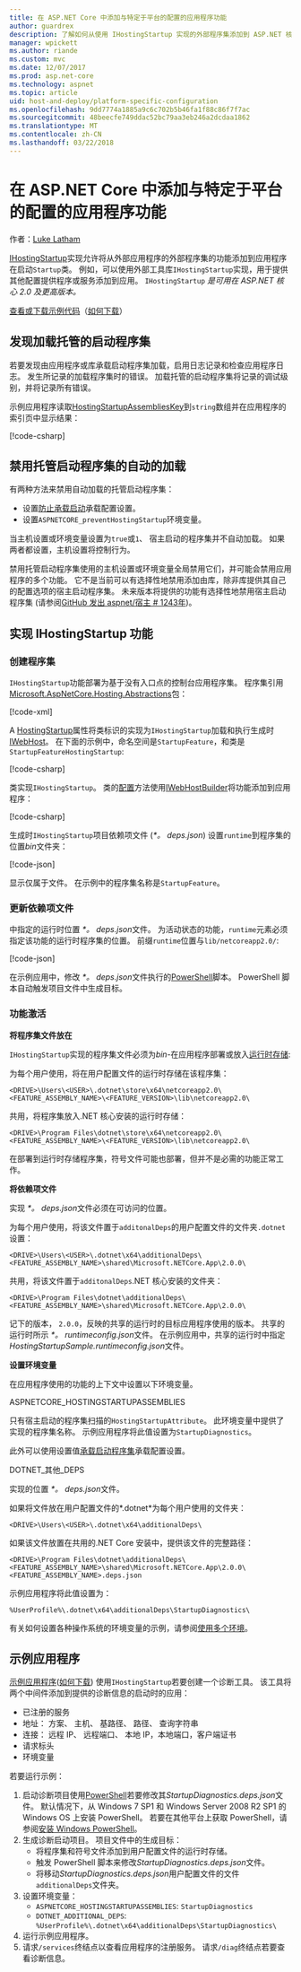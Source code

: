 ```yaml
---
title: 在 ASP.NET Core 中添加与特定于平台的配置的应用程序功能
author: guardrex
description: 了解如何从使用 IHostingStartup 实现的外部程序集添加到 ASP.NET 核心应用程序的功能。
manager: wpickett
ms.author: riande
ms.custom: mvc
ms.date: 12/07/2017
ms.prod: asp.net-core
ms.technology: aspnet
ms.topic: article
uid: host-and-deploy/platform-specific-configuration
ms.openlocfilehash: 9dd7774a1885a9c6c702b5b46fa1f88c86f7f7ac
ms.sourcegitcommit: 48beecfe749ddac52bc79aa3eb246a2dcdaa1862
ms.translationtype: MT
ms.contentlocale: zh-CN
ms.lasthandoff: 03/22/2018
---
```

# <a name="add-app-features-with-a-platform-specific-configuration-in-aspnet-core"></a>在 ASP.NET Core 中添加与特定于平台的配置的应用程序功能

作者：[Luke Latham](https://github.com/guardrex)

[IHostingStartup](/dotnet/api/microsoft.aspnetcore.hosting.ihostingstartup)实现允许将从外部应用程序的外部程序集的功能添加到应用程序在启动`Startup`类。 例如，可以使用外部工具库`IHostingStartup`实现，用于提供其他配置提供程序或服务添加到应用。 `IHostingStartup` *是可用在 ASP.NET 核心 2.0 及更高版本。*

[查看或下载示例代码](https://github.com/aspnet/Docs/tree/master/aspnetcore/host-and-deploy/platform-specific-configuration/sample/)（[如何下载](xref:tutorials/index#how-to-download-a-sample)）

## <a name="discover-loaded-hosting-startup-assemblies"></a>发现加载托管的启动程序集

若要发现由应用程序或库承载启动程序集加载，启用日志记录和检查应用程序日志。 发生所记录的加载程序集时的错误。 加载托管的启动程序集将记录的调试级别，并将记录所有错误。

示例应用程序读取[HostingStartupAssembliesKey](/dotnet/api/microsoft.aspnetcore.hosting.webhostdefaults.hostingstartupassemblieskey)到`string`数组并在应用程序的索引页中显示结果：

[!code-csharp[](platform-specific-configuration/sample/HostingStartupSample/Pages/Index.cshtml.cs?name=snippet1&highlight=14-16)]

## <a name="disable-automatic-loading-of-hosting-startup-assemblies"></a>禁用托管启动程序集的自动的加载

有两种方法来禁用自动加载的托管启动程序集：

* 设置[防止承载启动](xref:fundamentals/hosting#prevent-hosting-startup)承载配置设置。
* 设置`ASPNETCORE_preventHostingStartup`环境变量。

当主机设置或环境变量设置为`true`或`1`、 宿主启动的程序集并不自动加载。 如果两者都设置，主机设置将控制行为。

禁用托管启动程序集使用的主机设置或环境变量全局禁用它们，并可能会禁用应用程序的多个功能。 它不是当前可以有选择性地禁用添加由库，除非库提供其自己的配置选项的宿主启动程序集。 未来版本将提供的功能有选择性地禁用宿主启动程序集 (请参阅[GitHub 发出 aspnet/宿主 # 1243年](https://github.com/aspnet/Hosting/pull/1243))。

## <a name="implement-ihostingstartup-features"></a>实现 IHostingStartup 功能

### <a name="create-the-assembly"></a>创建程序集

`IHostingStartup`功能部署为基于没有入口点的控制台应用程序集。 程序集引用[Microsoft.AspNetCore.Hosting.Abstractions](https://www.nuget.org/packages/Microsoft.AspNetCore.Hosting.Abstractions/)包：

[!code-xml[](platform-specific-configuration/snapshot_sample/StartupFeature.csproj)]

A [HostingStartup](/dotnet/api/microsoft.aspnetcore.hosting.hostingstartupattribute)属性将类标识的实现为`IHostingStartup`加载和执行生成时[IWebHost](/dotnet/api/microsoft.aspnetcore.hosting.iwebhost)。 在下面的示例中，命名空间是`StartupFeature`，和类是`StartupFeatureHostingStartup`:

[!code-csharp[](platform-specific-configuration/snapshot_sample/StartupFeature.cs?name=snippet1)]

类实现`IHostingStartup`。 类的[配置](/dotnet/api/microsoft.aspnetcore.hosting.ihostingstartup.configure)方法使用[IWebHostBuilder](/dotnet/api/microsoft.aspnetcore.hosting.iwebhostbuilder)将功能添加到应用程序：

[!code-csharp[](platform-specific-configuration/snapshot_sample/StartupFeature.cs?name=snippet2&highlight=3,5)]

生成时`IHostingStartup`项目依赖项文件 (*\*。 deps.json*) 设置`runtime`到程序集的位置*bin*文件夹：

[!code-json[](platform-specific-configuration/snapshot_sample/StartupFeature1.deps.json?range=2-13&highlight=8)]

显示仅属于文件。 在示例中的程序集名称是`StartupFeature`。

### <a name="update-the-dependencies-file"></a>更新依赖项文件

中指定的运行时位置 *\*。 deps.json*文件。 为活动状态的功能，`runtime`元素必须指定该功能的运行时程序集的位置。 前缀`runtime`位置与`lib/netcoreapp2.0/`:

[!code-json[](platform-specific-configuration/snapshot_sample/StartupFeature2.deps.json?range=2-13&highlight=8)]

在示例应用中，修改 *\*。 deps.json*文件执行的[PowerShell](/powershell/scripting/powershell-scripting)脚本。 PowerShell 脚本自动触发项目文件中生成目标。

### <a name="feature-activation"></a>功能激活

**将程序集文件放在**

`IHostingStartup`实现的程序集文件必须为*bin*-在应用程序部署或放入[运行时存储](/dotnet/core/deploying/runtime-store):

为每个用户使用，将在用户配置文件的运行时存储在该程序集：

```
<DRIVE>\Users\<USER>\.dotnet\store\x64\netcoreapp2.0\<FEATURE_ASSEMBLY_NAME>\<FEATURE_VERSION>\lib\netcoreapp2.0\
```

共用，将程序集放入.NET 核心安装的运行时存储：

```
<DRIVE>\Program Files\dotnet\store\x64\netcoreapp2.0\<FEATURE_ASSEMBLY_NAME>\<FEATURE_VERSION>\lib\netcoreapp2.0\
```

在部署到运行时存储程序集，符号文件可能也部署，但并不是必需的功能正常工作。

**将依赖项文件**

实现 *\*。 deps.json*文件必须在可访问的位置。

为每个用户使用，将该文件置于`additonalDeps`的用户配置文件的文件夹`.dotnet`设置： 

```
<DRIVE>\Users\<USER>\.dotnet\x64\additionalDeps\<FEATURE_ASSEMBLY_NAME>\shared\Microsoft.NETCore.App\2.0.0\
```

共用，将该文件置于`additonalDeps`.NET 核心安装的文件夹：

```
<DRIVE>\Program Files\dotnet\additionalDeps\<FEATURE_ASSEMBLY_NAME>\shared\Microsoft.NETCore.App\2.0.0\
```

记下的版本， `2.0.0`，反映的共享的运行时的目标应用程序使用的版本。 共享的运行时所示 *\*。 runtimeconfig.json*文件。 在示例应用中，共享的运行时中指定*HostingStartupSample.runtimeconfig.json*文件。

**设置环境变量**

在应用程序使用的功能的上下文中设置以下环境变量。

ASPNETCORE\_HOSTINGSTARTUPASSEMBLIES

只有宿主启动的程序集扫描的`HostingStartupAttribute`。 此环境变量中提供了实现的程序集名称。 示例应用程序将此值设置为`StartupDiagnostics`。

此外可以使用设置值[承载启动程序集](xref:fundamentals/hosting#hosting-startup-assemblies)承载配置设置。

DOTNET\_其他\_DEPS

实现的位置 *\*。 deps.json*文件。

如果将文件放在用户配置文件的*.dotnet*为每个用户使用的文件夹：

```
<DRIVE>\Users\<USER>\.dotnet\x64\additionalDeps\
```

如果该文件放置在共用的.NET Core 安装中，提供该文件的完整路径：

```
<DRIVE>\Program Files\dotnet\additionalDeps\<FEATURE_ASSEMBLY_NAME>\shared\Microsoft.NETCore.App\2.0.0\<FEATURE_ASSEMBLY_NAME>.deps.json
```

示例应用程序将此值设置为：

```
%UserProfile%\.dotnet\x64\additionalDeps\StartupDiagnostics\
```

有关如何设置各种操作系统的环境变量的示例，请参阅[使用多个环境](xref:fundamentals/environments)。

## <a name="sample-app"></a>示例应用程序

[示例应用程序](https://github.com/aspnet/Docs/tree/master/aspnetcore/host-and-deploy/platform-specific-configuration/sample/)([如何下载](xref:tutorials/index#how-to-download-a-sample)) 使用`IHostingStartup`若要创建一个诊断工具。 该工具将两个中间件添加到提供的诊断信息的启动时的应用：

* 已注册的服务
* 地址： 方案、 主机、 基路径、 路径、 查询字符串
* 连接： 远程 IP、 远程端口、 本地 IP，本地端口，客户端证书
* 请求标头
* 环境变量

若要运行示例：

1. 启动诊断项目使用[PowerShell](/powershell/scripting/powershell-scripting)若要修改其*StartupDiagnostics.deps.json*文件。 默认情况下，从 Windows 7 SP1 和 Windows Server 2008 R2 SP1 的 Windows OS 上安装 PowerShell。 若要在其他平台上获取 PowerShell，请参阅[安装 Windows PowerShell](/powershell/scripting/setup/installing-windows-powershell)。
2. 生成诊断启动项目。 项目文件中的生成目标：
   * 将程序集和符号文件添加到用户配置文件的运行时存储。
   * 触发 PowerShell 脚本来修改*StartupDiagnostics.deps.json*文件。
   * 将移动*StartupDiagnostics.deps.json*用户配置文件的文件`additionalDeps`文件夹。
3. 设置环境变量：
    * `ASPNETCORE_HOSTINGSTARTUPASSEMBLIES`: `StartupDiagnostics`
    * `DOTNET_ADDITIONAL_DEPS`: `%UserProfile%\.dotnet\x64\additionalDeps\StartupDiagnostics\`
4. 运行示例应用程序。
5. 请求`/services`终结点以查看应用程序的注册服务。 请求`/diag`终结点若要查看诊断信息。
